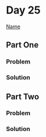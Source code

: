 # Day 25

[Name](https://adventofcode.com/2024/day/25)

## Part One

### Problem

### Solution

## Part Two

### Problem

### Solution
